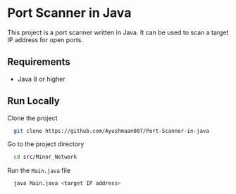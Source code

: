 # Port Scanner in Java

This project is a port scanner written in Java. It can be used to scan a target IP address for open ports.

## Requirements

* Java 8 or higher



## Run Locally

Clone the project

```bash
  git clone https://github.com/Ayushmaan007/Port-Scanner-in-java
```

Go to the project directory

```bash
  cd src/Minor_Network
```

Run the ```Main.java``` file

```bash
  java Main.java <target IP address>
```

